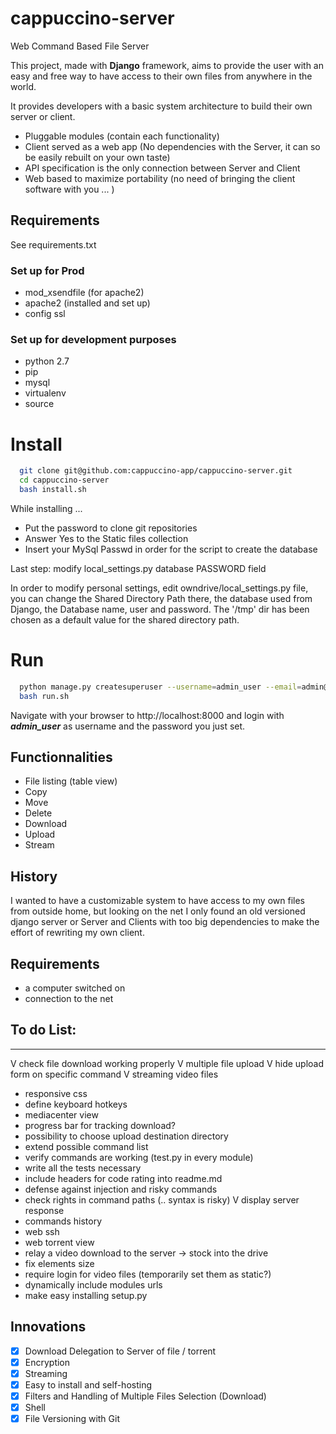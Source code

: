 # cappuccino-server

Web Command Based File Server

This project, made with **Django** framework, aims to provide the user with an easy and free way to have access to their own files from anywhere in the world.

It provides developers with a basic system architecture to build their own server or client.
- Pluggable modules (contain each functionality)
- Client served as a web app (No dependencies with the Server, it can so be easily rebuilt on your own taste)
- API specification is the only connection between Server and Client
- Web based to maximize portability (no need of bringing the client software with you ... )

## Requirements
See requirements.txt

### Set up for Prod
- mod_xsendfile (for apache2)
- apache2 (installed and set up)
- config ssl

### Set up for development purposes
- python 2.7
- pip
- mysql
- virtualenv
- source

# Install
```bash
  git clone git@github.com:cappuccino-app/cappuccino-server.git
  cd cappuccino-server
  bash install.sh
```
While installing ...
- Put the password to clone git repositories
- Answer Yes to the Static files collection
- Insert your MySql Passwd in order for the script to create the database

Last step: modify local_settings.py database PASSWORD field

In order to modify personal settings, edit owndrive/local_settings.py file, you can change the Shared Directory Path there, the database used from Django, the Database name, user and password. The '/tmp' dir has been chosen as a default value for the shared directory path. 

# Run
```bash
  python manage.py createsuperuser --username=admin_user --email=admin@cappuccino.com
  bash run.sh
``` 
Navigate with your browser to http://localhost:8000 and login with ***admin_user*** as username and the password you just set.

## Functionnalities

- File listing (table view)
- Copy
- Move
- Delete
- Download
- Upload
- Stream

## History

I wanted to have a customizable system to have access to my own files from outside home, but looking on the net I only found an old versioned django server or Server and Clients with too big dependencies to make the effort of rewriting my own client.

## Requirements

- a computer switched on
- connection to the net

## To do List:
------------------------------------------------------------
V check file download working properly
V multiple file upload
V hide upload form on specific command
V streaming video files
- responsive css
- define keyboard hotkeys
- mediacenter view
- progress bar for tracking download?
- possibility to choose upload destination directory
- extend possible command list
- verify commands are working (test.py in every module)
- write all the tests necessary
- include headers for code rating into readme.md
- defense against injection and risky commands
- check rights in command paths (.. syntax is risky)
V display server response
- commands history
- web ssh
- web torrent view
- relay a video download to the server -> stock into the drive
- fix elements size
- require login for video files (temporarily set them as static?)
- dynamically include modules urls
- make easy installing setup.py

## Innovations

- [X] Download Delegation to Server of file / torrent
- [X] Encryption
- [X] Streaming
- [X] Easy to install and self-hosting
- [X] Filters and Handling of Multiple Files Selection (Download)
- [X] Shell
- [X] File Versioning with Git
